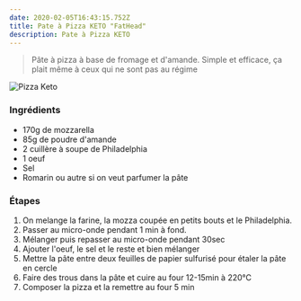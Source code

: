 ```yaml
---
date: 2020-02-05T16:43:15.752Z
title: Pate à Pizza KETO "FatHead"
description: Pate à Pizza KETO
---
```

> Pâte à pizza à base de fromage et d'amande. Simple et efficace, ça plait même à ceux qui ne sont pas au régime

![Pizza Keto](/assets/easy-fathead-dough-pizza.jpg "Fathead Pizza")

### Ingrédients
- 170g de mozzarella
- 85g de poudre d'amande
- 2 cuillère à soupe de Philadelphia
- 1 oeuf
- Sel
- Romarin ou autre si on veut parfumer la pâte

### Étapes
1. On melange la farine, la mozza coupée en petits bouts et le Philadelphia.
2. Passer au micro-onde pendant 1 min à fond.
3. Mélanger puis repasser au micro-onde pendant 30sec
4. Ajouter l'oeuf, le sel et le reste et bien mélanger
5. Mettre la pâte entre deux feuilles de papier sulfurisé pour étaler la pâte en cercle
6. Faire des trous dans la pâte et cuire au four 12-15min à 220°C
7. Composer la pizza et la remettre au four 5 min


